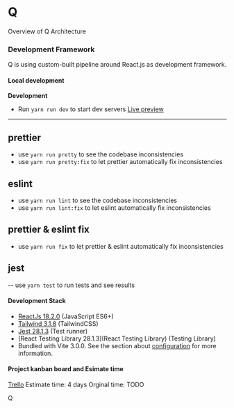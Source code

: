 # Q

Overview of Q Architecture

### Development Framework

Q is using custom-built pipeline around React.js as development framework.

#### Local development

**Development**

- Run `yarn run dev` to start dev servers [Live preview](http://localhost:3000/)

---

## prettier

- use `yarn run pretty` to see the codebase inconsistencies
- use `yarn run pretty:fix` to let prettier automatically fix inconsistencies

## eslint

- use `yarn run lint` to see the codebase inconsistencies
- use `yarn run lint:fix` to let eslint automatically fix inconsistencies

## prettier & eslint fix

- use `yarn run fix` to let prettier & eslint automatically fix inconsistencies

## jest

-- use `yarn test` to run tests and see results

#### Development Stack

- [ReactJs 18.2.0](https://reactjs.org/) (JavaScript ES6+)
- [Tailwind 3.1.8](https://tailwindcss.com/) (TailwindCSS)
- [Jest 28.1.3](https://jestjs.io/) (Test runner)
- [React Testing Library 28.1.3](React Testing Library) (Testing Library)
- Bundled with Vite 3.0.0. See the section about [configuration](https://vitejs.dev) for more information.

#### Project kanban board and Esimate time

[Trello](https://trello.com/b/h25z1PA9/q)
Estimate time: 4 days
Orginal time: TODO

 Q
